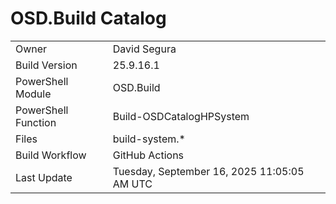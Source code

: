 ﻿# OSD.Build Catalog

| | |
|-|-|
| Owner | David Segura |
| Build Version | 25.9.16.1 |
| PowerShell Module | OSD.Build |
| PowerShell Function | Build-OSDCatalogHPSystem |
| Files | build-system.* |
| Build Workflow | GitHub Actions |
| Last Update | Tuesday, September 16, 2025 11:05:05 AM UTC |
